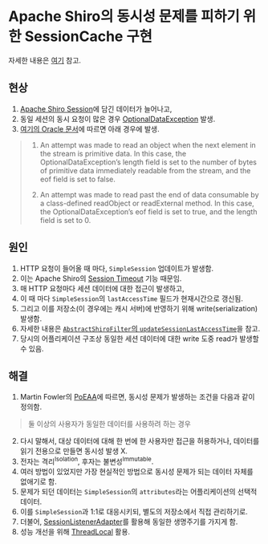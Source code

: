# Apache Shiro의 동시성 문제를 피하기 위한 SessionCache 구현

자세한 내용은 [여기](http://codehumane.github.io/2017/07/15/OptionalDataException/) 참고.

## 현상

1. [Apache Shiro Session](https://shiro.apache.org/static/1.2.3/apidocs/src-html/org/apache/shiro/session/mgt/SimpleSession.html)에 담긴 데이터가 늘어나고,
2. 동일 세션의 동시 요청이 많은 경우 [OptionalDataException](https://docs.oracle.com/javase/7/docs/api/java/io/OptionalDataException.html) 발생.
3. [여기의 Oracle 문서](https://docs.oracle.com/javase/7/docs/api/java/io/OptionalDataException.html)에 따르면 아래 경우에 발생.

> 1. An attempt was made to read an object when the next element in the stream is primitive data. In this case, the OptionalDataException’s length field is set to the number of bytes of primitive data immediately readable from the stream, and the eof field is set to false.
>
> 2. An attempt was made to read past the end of data consumable by a class-defined readObject or readExternal method. In this case, the OptionalDataException’s eof field is set to true, and the length field is set to 0.

## 원인

1. HTTP 요청이 들어올 때 마다, `SimpleSession` 업데이트가 발생함.
2. 이는 Apache Shiro의 [Session Timeout](https://shiro.apache.org/session-management.html#session-timeout) 기능 때문임.
3. 매 HTTP 요청마다 세션 데이터에 대한 접근이 발생하고,
4. 이 때 마다 `SimpleSession`의 `lastAccessTime` 필드가 현재시간으로 갱신됨.
5. 그리고 이를 저장소(이 경우에는 캐시 서버)에 반영하기 위해 write(serialization) 발생함.
6. 자세한 내용은 [`AbstractShiroFilter`의 `updateSessionLastAccessTime`](https://shiro.apache.org/static/1.2.3/apidocs/src-html/org/apache/shiro/web/servlet/AbstractShiroFilter.html#line.307)을 참고.
7. 당시의 어플리케이션 구조상 동일한 세션 데이터에 대한 write 도중 read가 발생할 수 있음.

## 해결

1. Martin Fowler의 [PoEAA](https://martinfowler.com/eaaCatalog/)에 따르면, 동시성 문제가 발생하는 조건을 다음과 같이 정의함.

> 둘 이상의 사용자가 동일한 데이터를 사용하려 하는 경우

2. 다시 말해서, 대상 데이터에 대해 한 번에 한 사용자만 접근을 허용하거나, 데이터를 읽기 전용으로 만들면 동시성 발생 X.
3. 전자는 격리<sup>Isolation</sup>, 후자는 불변성<sup>Immutable</sup>.
4. 여러 방법이 있었지만 가장 현실적인 방법으로 동시성 문제가 되는 데이터 자체를 없애기로 함.
5. 문제가 되던 데이터는 `SimpleSession`의 `attributes`라는 어플리케이션의 선택적 데이터.
6. 이를 `SimpleSession`과 1:1로 대응시키되, 별도의 저장소에서 직접 관리하기로.
7. 더불어, [SessionListenerAdapter](http://shiro.apache.org/static/1.3.2/apidocs/org/apache/shiro/session/SessionListenerAdapter.html)를 활용해 동일한 생명주기를 가지게 함.
8. 성능 개선을 위해 [ThreadLocal](https://docs.oracle.com/javase/7/docs/api/java/lang/ThreadLocal.html) 활용.
